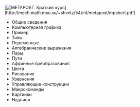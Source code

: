 [![METAPOST. Краткий курс](http://mech.math.msu.su/~shvetz/54/inf/metapost/mpshort-cover.svg?)](http://mech.math.msu.su/~shvetz/54/inf/metapost/mpshort.pdf)
* Общие сведения
* Компьютерная графика
* Пример
* Типы
* Переменные
* Алгебраические выражения
* Пары
* Пути
* Аффинные преобразования
* Цвета
* Рисование
* Уравнения
* Управляющие конструкции
* Макрокоманды
* Картинки
* Надписи
